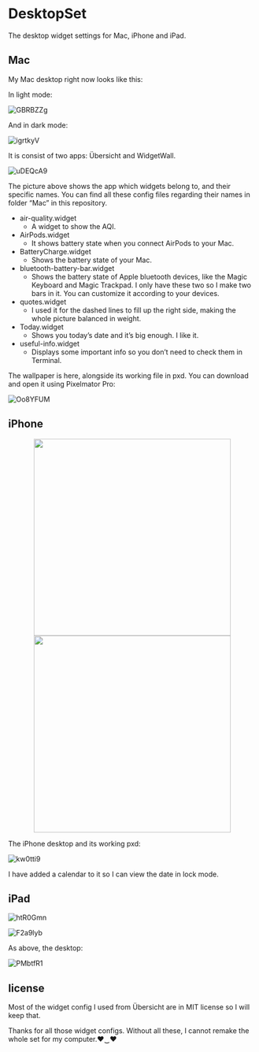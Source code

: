 # DesktopSet

The desktop widget settings for Mac, iPhone and iPad.

## Mac

My Mac desktop right now looks like this:

In light mode:

![GBRBZZg](https://i.imgur.com/GBRBZZg.png)

And in dark mode:

![igrtkyV](https://i.imgur.com/igrtkyV.jpg)

It is consist of two apps: Übersicht and WidgetWall.

![uDEQcA9](https://i.imgur.com/uDEQcA9.png)

The picture above shows the app which widgets belong to, and their specific names. You can find all these config files regarding their names in folder “Mac” in this repository. 

- air-quality.widget
	- A widget to show the AQI.
- AirPods.widget
	- It shows battery state when you connect AirPods to your Mac.
- BatteryCharge.widget
	- Shows the battery state of your Mac.
- bluetooth-battery-bar.widget
	- Shows the battery state of Apple bluetooth devices, like the Magic Keyboard and Magic Trackpad. I only have these two so I make two bars in it. You can customize it according to your devices.
- quotes.widget
	- I used it for the dashed lines to fill up the right side, making the whole picture balanced in weight.
- Today.widget
	- Shows you today’s date and it’s big enough. I like it.
- useful-info.widget
	- Displays some important info so you don’t need to check them in Terminal.

The wallpaper is here, alongside its working file in pxd. You can download and open it using Pixelmator Pro:

![Oo8YFUM](https://i.imgur.com/Oo8YFUM.png)

## iPhone

<p align="center">
  <img src="https://i.imgur.com/sGYQbjv.png" width=400 />
  <img src="https://i.imgur.com/JmF9yVO.jpg" width=400 />
</p>

The iPhone desktop and its working pxd:

![kw0tti9](https://i.imgur.com/kw0tti9.png)

I have added a calendar to it so I can view the date in lock mode.

## iPad

![htR0Gmn](https://i.imgur.com/htR0Gmn.png)

![F2a9lyb](https://i.imgur.com/F2a9lyb.jpg)

As above, the desktop:

![PMbtfR1](https://i.imgur.com/PMbtfR1.png)

## license

Most of the widget config I used from Übersicht are in MIT license so I will keep that.

Thanks for all those widget configs. Without all these, I cannot remake the whole set for my computer.♥‿♥